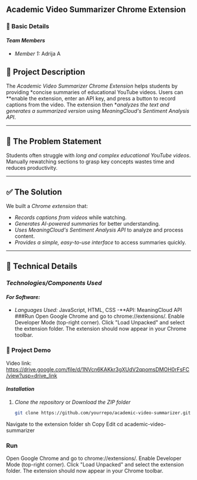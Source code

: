 ## Academic Video Summarizer Chrome Extension

### 🎯 Basic Details
#### *Team Members*
- *Member 1:* Adrija A
## 📌 Project Description
The *Academic Video Summarizer Chrome Extension* helps students by providing *concise summaries of educational YouTube videos. Users can **enable the extension, enter an API key, and press a button to record captions from the video. The extension then **analyzes the text and generates a summarized version* using *MeaningCloud's Sentiment Analysis API*.

---

## 🛑 The Problem Statement
Students often struggle with *long and complex educational YouTube videos*. Manually rewatching sections to grasp key concepts wastes time and reduces productivity.

---

## ✅ The Solution
We built a *Chrome extension* that:
- *Records captions from videos* while watching.
- *Generates AI-powered summaries* for better understanding.
- *Uses MeaningCloud's Sentiment Analysis API* to analyze and process content.
- *Provides a simple, easy-to-use interface* to access summaries quickly.

---

## 🔧 Technical Details

### *Technologies/Components Used*
#### *For Software:*
- *Languages Used:* JavaScript, HTML, CSS
-**API: MeaningCloud API
###Run
Open Google Chrome and go to chrome://extensions/.
Enable Developer Mode (top-right corner).
Click "Load Unpacked" and select the extension folder.
The extension should now appear in your Chrome toolbar.
### 🎥 Project Demo
Video link: https://drive.google.com/file/d/1NVcn6KAKkr3gXUdV2qpomsDMOH0rFsFC/view?usp=drive_link



#### *Installation*
1. *Clone the repository* or *Download the ZIP folder*  
   ```sh
   git clone https://github.com/yourrepo/academic-video-summarizer.git
Navigate to the extension folder
sh
Copy
Edit
cd academic-video-summarizer
### Run
Open Google Chrome and go to chrome://extensions/.
Enable Developer Mode (top-right corner).
Click "Load Unpacked" and select the extension folder.
The extension should now appear in your Chrome toolbar.
